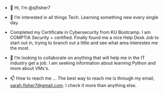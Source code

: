 - 👋 Hi, I’m @sjfisher7
- 👀 I’m interested in all things Tech. Learning something new every single day.
-  Completed my Certificate in Cybersecurity from KU Bootcamp. I am COMPTIA Security + certified. 
Finally found me a nice Help Desk Job to start out in, trying to branch out a little and see what area interestes me the most.

- 💞️ I’m looking to collaborate on anything that will help me in the IT industry get a job. I am seeking information about learning Python and more about VMs's.
- 📫 How to reach me ...
The best way to reach me is through my email, sarah.fisher7@gmail.com. I check it more than anything else. 

<!---
sjfisher7/sjfisher7 is a ✨ special ✨ repository because its `README.md` (this file) appears on your GitHub profile.
You can click the Preview link to take a look at your changes.
--->
